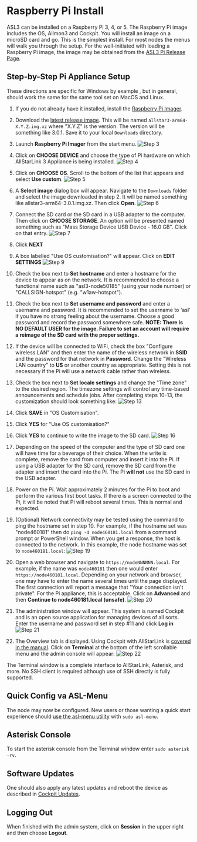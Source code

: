 # Raspberry Pi Install

ASL3 can be installed on a Raspberry Pi 3, 4, or 5. The Raspberry Pi image includes the OS, Allmon3 and Cockpit.  You will install an image on a microSD card and go. This is the simplest install. For most nodes the menus will walk you through the setup. For the well-initiated with loading a Raspberry Pi image, the image may be obtained from the [ASL3 Pi Release Page](#).

## Step-by-Step Pi Appliance Setup

These directions are specific for Windows by example , but in general,
should work the same for the same tool set on MacOS and Linux.

1. If you do not already have it installed, install the
[Raspberry Pi Imager](https://www.raspberrypi.com/software/).

2. Download the [latest release image](https://repo.allstarlink.org/images/pi/). This will
be named `allstar3-arm64-X.Y.Z.img.xz` where "X.Y.Z" is the version. The version will
be something like 3.0.1. Save it to your local `Downloads` directory.

3. Launch **Raspberry Pi Imager** from the start menu.
![Step 3](img/step-3.png)

4. Click on **CHOOSE DEVICE** and choose the type of
Pi hardware on which AllStarLink 3 Appliance is being installed.
![Step 4](img/step-4.png)

5. Click on **CHOOSE OS**. Scroll to the bottom of the
list that appears and select **Use custom**.
![Step 5](img/step-5.png)

6. A **Select image** dialog box will appear. Navigate to the
`Downloads` folder and select the image downloaded in step 2.
It will be named something like allstar3-arm64-3.0.1.img.xz.
Then click **Open**.
![Step 6](img/step-6.png)

7. Connect the SD card or the SD card in a USB adapter to
the computer. Then click on **CHOOSE STORAGE**. An option
will be presented named something such as "Mass Storage Device USB
Device - 16.0 GB". Click on that entry.
![Step 7](img/step-7.png)

8. Click **NEXT**

9. A box labelled "Use OS customisation?" will appear. Click on
**EDIT SETTINGS**
![Step 9](img/step-9.png)

10. Check the box next to **Set hostname** and enter a hostname
for the device to appear as on the network. It is recommended
to choose a functional name such as "asl3-node50185" (using your
node number) or "CALLSIGN-hotspot" (e.g. "w1aw-hotspot").

11. Check the box next to **Set username and password**
and enter a username and password. It is recommended to set the
username to 'asl' if you have no strong feeling about the
username. Choose a good password and record the password somewhere
safe. **NOTE: There is NO DEFAULT USER for the image. Failure to
set an account will require a reimage of the SD card with the
proper settings.**

12. If the device will be connected to WiFi, check the
box "Configure wireless LAN" and then enter
the name of the wireless network in **SSID** and the password for
that network in **Password**. Change the "Wireless LAN country" to **US**
or another country as appropriate. Setting this is not necessary
if the Pi will use a network cable rather than wireless.

13. Check the box next to **Set locale settings** and change the "Time zone"
to the desired region. The timezone settings will control any time-based
announcements and schedule jobs. After completing steps 10-13, the customization
should look something like:
![Step 13](img/step-13.png)

14. Click **SAVE** in "OS Customisation".

15. Click **YES** for "Use OS customisation?"

16. Click **YES** to continue to write the image to the SD card.
![Step 16](img/step-16.png)

17. Depending on the speed of the computer and the type of SD card
one will have time for a beverage of their choice. When the write is complete,
remove the card from computer and insert it into the Pi. If using a USB adapter
for the SD card, remove the SD card from the adapter and insert the card into
the Pi. The Pi __will not__ use the SD card in the USB adapter.

18. Power on the Pi. Wait approximately 2 minutes for the Pi to boot
and perform the various first boot tasks. If there is a screen connected
to the Pi, it will be noted that Pi will reboot several times.
This is normal and expected.

19. (Optional) Network connectivity may be tested using the command
to ping the hostname set in step 10. For example, if the hostname
set was "node460181" then do `ping -4 node460181.local` from a
command prompt or PowerShell window. When you get a response,
the host is connected to the network. In this example, the node
hostname was set to `node460181.local`:
![Step 19](img/step-19.png)

20. Open a web browser and navigate to `https://nodeNNNNNN.local`. For
example, if the name was `node460181` then one would enter
`https://node460181.local`. Depending on your network and
browser, one may have to  enter the name several times until the
page displayed. The first connection will report a message that
"Your connection isn't private". For the Pi appliance, this is
acceptable. Click on **Advanced** and then
**Continue to node460181.local (unsafe)**.
![Step 20](img/step-20.png)

21. The administration window will appear. This system is named Cockpit
and is an open source application for managing devices of all sorts. 
Enter the username and password set in step #11 and click **Log in**
![Step 21](img/step-21.png)

22. The Overview tab is displayed. Using Cockpit with AllStarLink 
is [covered in the manual](../pi/index.md). Click on
**Terminal** at the bottom of the left scrollable menu and the
admin console will appear:
![Step 22](img/step-22.png)

The Terminal window is a complete interface to AllStarLink,
Asterisk, and more. No SSH client is required although use
of SSH directly is fully supported.

## Quick Config va ASL-Menu
The node may now be configured. New users or those wanting a
quick start experience should [use the asl-menu utility](menu.md)
with `sudo asl-menu`.

## Asterisk Console
To start the asterisk console from the Terminal window
enter `sudo asterisk -rv`.

## Software Updates
One should also apply any latest updates and reboot the device
as described in [Cockpit Updates](../pi/cockpit-updates.md).

## Logging Out
When finished with the admin system, click on **Session**
in the upper right and then choose **Logout**.
